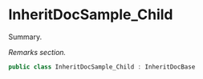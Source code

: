 # InheritDocSample_Child
Summary.

_Remarks section._

```cs
public class InheritDocSample_Child : InheritDocBase
```

